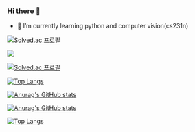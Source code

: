 ### Hi there 👋
- 🔭 I’m currently learning python and computer vision(cs231n)



[![Solved.ac
프로필](http://mazassumnida.wtf/api/v2/generate_badge?boj=noah0015)](https://solved.ac/noah0015)

<img src="http://mazandi.herokuapp.com/api?handle=noah0015&theme=warm"/>

[![Solved.ac
프로필](http://mazassumnida.wtf/api/mini/generate_badge?boj=noah0015)](https://solved.ac/noah0015)

[![Top Langs](https://github-readme-stats.vercel.app/api/top-langs/?username=NoahYn)](https://github.com/NoahYn/github-readme-stats)

[![Anurag's GitHub stats](https://github-readme-stats.vercel.app/api?username=NoahYn)](https://github.com/NoahYn/github-readme-stats)

[![Anurag's GitHub stats](https://github-readme-stats.vercel.app/api?username=NoahYn)](https://github.com/anuraghazra/github-readme-stats)

[![Top Langs](https://github-readme-stats.vercel.app/api/top-langs/?username=NoahYn&layout=compact)](https://github.com/anuraghazra/github-readme-stats)


<!--
**NoahYn/NoahYn** is a ✨ _special_ ✨ repository because its `README.md` (this file) appears on your GitHub profile.

Here are some ideas to get you started:

- 🔭 I’m currently working on ...
- 🌱 I’m currently learning ...
- 👯 I’m looking to collaborate on ...
- 🤔 I’m looking for help with ...
- 💬 Ask me about ...
- 📫 How to reach me: ...
- 😄 Pronouns: ...
- ⚡ Fun fact: ...
-->
